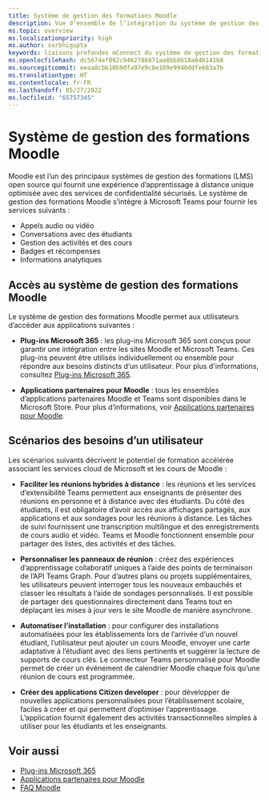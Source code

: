 ```yaml
---
title: Système de gestion des formations Moodle
description: Vue d’ensemble de l’intégration du système de gestion des formations Moodle à Teams
ms.topic: overview
ms.localizationpriority: high
ms.author: surbhigupta
keywords: liaisons profondes mConnect du système de gestion des formations moodle
ms.openlocfilehash: dc5674ef092c9462786871aa8bb8618a84b141b8
ms.sourcegitcommit: eeaa8cbb10b9dfa97e9c8e169e9940ddfe683a7b
ms.translationtype: HT
ms.contentlocale: fr-FR
ms.lasthandoff: 05/27/2022
ms.locfileid: "65757345"
---
```

# <a name="moodle-learning-management-system"></a>Système de gestion des formations Moodle

 Moodle est l’un des principaux systèmes de gestion des formations (LMS) open source qui fournit une expérience d’apprentissage à distance unique optimisée avec des services de confidentialité sécurisés. Le système de gestion des formations Moodle s’intègre à Microsoft Teams pour fournir les services suivants :

* Appels audio ou vidéo
* Conversations avec des étudiants
* Gestion des activités et des cours
* Badges et récompenses
* Informations analytiques

<!-- [Moodle](https://moodle.com/about/) is the world’s largest open-source learning management system (LMS). With greater than 30 years of experience in remote learning, it has attracted around 300 million users worldwide with its rich set of hosted and cloud-based services. Combining Moodle LMS and Teams provides an enhanced learning experience with modern superpowers. 
This content is modified as per the requirement.-->

 <!--The following image demonstrates Moodle LMS:
  Query on this image about what is meant by section

:::image type="content" source="../assets/images/MoodleInstructions/flow-chart.png" alt-text="Flow chart" border="true":::-->

## <a name="moodle-lms-accessibility"></a>Accès au système de gestion des formations Moodle

Le système de gestion des formations Moodle permet aux utilisateurs d’accéder aux applications suivantes :

* **Plug-ins Microsoft 365** : les plug-ins Microsoft 365 sont conçus pour garantir une intégration entre les sites Moodle et Microsoft Teams. Ces plug-ins peuvent être utilisés individuellement ou ensemble pour répondre aux besoins distincts d’un utilisateur. Pour plus d'informations, consultez [Plug-ins Microsoft 365](m365-plugins/m365-plugins-overview.md).

* **Applications partenaires pour Moodle** : tous les ensembles d’applications partenaires Moodle et Teams sont disponibles dans le Microsoft Store. Pour plus d’informations, voir [Applications partenaires pour Moodle](partner-apps-for-moodle.md).

## <a name="user-requirement-scenarios"></a>Scénarios des besoins d’un utilisateur

Les scénarios suivants décrivent le potentiel de formation accélérée associant les services cloud de Microsoft et les cours de Moodle :

* **Faciliter les réunions hybrides à distance** : les réunions et les services d’extensibilité Teams permettent aux enseignants de présenter des réunions en personne et à distance avec des étudiants. Du côté des étudiants, il est obligatoire d’avoir accès aux affichages partagés, aux applications et aux sondages pour les réunions à distance. Les tâches de suivi fournissent une transcription multilingue et des enregistrements de cours audio et vidéo. Teams et Moodle fonctionnent ensemble pour partager des listes, des activités et des tâches.

* **Personnaliser les panneaux de réunion** : créez des expériences d’apprentissage collaboratif uniques à l’aide des points de terminaison de l’API Teams Graph. Pour d’autres plans ou projets supplémentaires, les utilisateurs peuvent interroger tous les nouveaux embauchés et classer les résultats à l’aide de sondages personnalisés. Il est possible de partager des questionnaires directement dans Teams tout en déplaçant les mises à jour vers le site Moodle de manière asynchrone.

* **Automatiser l’installation** : pour configurer des installations automatisées pour les établissements lors de l’arrivée d’un nouvel étudiant, l’utilisateur peut ajouter un cours Moodle, envoyer une carte adaptative à l’étudiant avec des liens pertinents et suggérer la lecture de supports de cours clés. Le connecteur Teams personnalisé pour Moodle permet de créer un événement de calendrier Moodle chaque fois qu’une réunion de cours est programmée.

* **Créer des applications Citizen developer** : pour développer de nouvelles applications personnalisées pour l’établissement scolaire, faciles à créer et qui permettent d’optimiser l’apprentissage. L’application fournit également des activités transactionnelles simples à utiliser pour les étudiants et les enseignants.

<!-- For more information, see [Microsoft education](https://www.microsoft.com/education).-->
## <a name="see-also"></a>Voir aussi

* [Plug-ins Microsoft 365](m365-plugins/m365-plugins-overview.md)
* [Applications partenaires pour Moodle](partner-apps-for-moodle.md)
* [FAQ Moodle](faqs.md)
